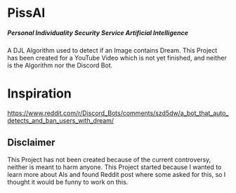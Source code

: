 # PissAI
##### Personal Individuality Security Service Artificial Intelligence
A DJL Algorithm used to detect if an Image contains Dream. This Project has been created for a YouTube Video which is not yet finished, and neither is the Algorithm nor the Discord Bot.

# Inspiration
https://www.reddit.com/r/Discord_Bots/comments/szd5dw/a_bot_that_auto_detects_and_ban_users_with_dream/

## Disclaimer
This Project has not been created because of the current controversy, neither is meant to harm anyone. This Project started because I wanted to learn more about AIs and found Reddit post where some asked for this, so I thought it would be funny to work on this.

